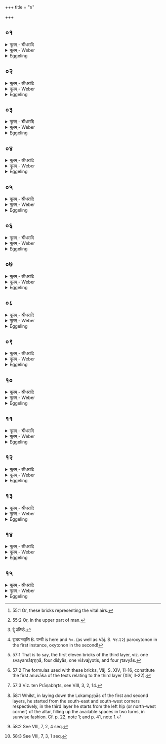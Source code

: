 +++
title = "४"

+++


## ०१
<details><summary>मूलम् - श्रीधरादि</summary>

अ᳘थ व्वा᳘लखिल्या ऽउ᳘पदधाति॥  
प्राणा वै व्वा᳘लखिल्याः प्राणा᳘ने᳘वैतदु᳘पदधाति ता यद्वा᳘लखिल्या ना᳘म यद्वा᳘ ऽउर्व᳘रयोर᳘सम्भिन्नं भ᳘वति खिल ऽइ᳘ति वै तदा᳘चक्षते व्वालमात्रा᳘दु हेमे᳘ प्राणा ऽअ᳘सम्भिन्नास्ते य᳘द्वालसात्राद᳘सम्भिन्नास्त᳘स्माद्वा᳘लखिल्याः॥
</details>

<details><summary>मूलम् - Weber</summary>

अ᳘थ वा᳘लखिल्या उ᳘पदधाति॥  
प्राणा वै वा᳘लखिल्याः प्राणा᳘नेॗवैतदु᳘पदधाति ता यद्वा᳘लखिल्या नाम यद्वा᳘ उर्व᳘रयोर᳘सम्भिन्नम् भ᳘वति खिल इ᳘ति वै तदा᳘चक्षते वालमात्रा᳘दु हेमे᳘ प्राणा अ᳘सम्भिन्नास्ते य᳘द्वालसात्राद᳘सम्भिन्नास्त᳘स्माद्वा᳘लखिल्याः॥
</details>

<details><summary>Eggeling</summary>

1. He then lays down the Vālakhilyās;--the Vālakhilyās, doubtless, are the vital airs: it is the vital airs he thus lays (into Agni). And as to why they are called Vālakhilyās,--what (unploughed piece of ground lies) between two cultivated fields is called

 'khila;' and these (channels of the) vital airs [^egg_122] are separated from each other by the width of a horsehair (vāla), and because they are separated from each other by the width of a horse-hair, they (the bricks) are called Vālakhilyās.

[^egg_122]: 55:1 Or, these bricks representing the vital airs.
</details>

## ०२
<details><summary>मूलम् - श्रीधरादि</summary>

स वै᳘ सप्त᳘ पुर᳘स्तादुपद᳘धाति॥  
सप्त᳘ पश्चात्तद्याः᳘ सप्त᳘ पुर᳘स्तादुपद᳘धाति य᳘ ऽए᳘वेमे᳘ सप्त᳘ पुर᳘स्तात्प्राणास्ता᳘नस्मिन्नेत᳘द्दधाति॥
</details>

<details><summary>मूलम् - Weber</summary>

स वै᳘ सप्त᳘ पुर᳘स्तादुपद᳘धाति॥  
सप्त᳘ पश्चात्तद्याः᳘ सप्त᳘ पुर᳘स्तादुपद᳘धाति य᳘ एॗवेमे᳘ सप्त᳘ पुर᳘स्तात्प्राणास्ता᳘नस्मिन्नेत᳘द्दधाति॥
</details>

<details><summary>Eggeling</summary>

2. He places seven in front, and seven at the back. When he places seven in front, he thereby restores to him those seven (organs of the) vital airs here in front.
</details>

## ०३
<details><summary>मूलम् - श्रीधरादि</summary>

(त्य᳘) अ᳘थ याः᳘ सप्त᳘ पश्चा᳘त्॥  
(दे) एषा᳘मे᳘वैत᳘त्प्राणा᳘नामेता᳘न्प्राणा᳘न्प्रतिप्रती᳘न्करोति त᳘स्माद्य᳘देभिर᳘न्नम᳘त्ति त᳘देतैर᳘त्येति॥
</details>

<details><summary>मूलम् - Weber</summary>

अ᳘थ याः᳘ सप्त᳘ पश्चा᳘त्॥  
एषा᳘मेॗवैत᳘त्प्राणा᳘नामेता᳘न्प्राणा᳘न्प्रती᳘न्करोति त᳘स्माद्य᳘देभिर᳘न्नम᳘त्ति त᳘देतैर᳘त्येति॥
</details>

<details><summary>Eggeling</summary>

3. And those seven which (he places) behind he thereby makes the counter-breathings to those (first breathings); and hence by means of (the channels of) these breathings he passes over the food which he eats with those (other) breathings.
</details>

## ०४
<details><summary>मूलम् - श्रीधरादि</summary>

य᳘द्वेव᳘ सप्त᳘ पुर᳘स्तादुपद᳘धाति॥  
सप्त वा᳘ ऽइमे᳘ पुर᳘स्तात्प्राणा᳘श्चत्वा᳘रि दोर्बाहवा᳘णि शि᳘रो ग्रीवा य᳘दूर्ध्वं ना᳘भेस्त᳘त्सप्तमम᳘ङ्गे ऽङ्गे हि᳘ प्राण᳘ ऽएते वै᳘ सप्त᳘ पुर᳘स्तात्प्राणास्ता᳘नस्मिन्नेत᳘द्दधाति॥
</details>

<details><summary>मूलम् - Weber</summary>

य᳘द्वेव᳘ सप्त᳘ पुर᳘स्तादुपद᳘धाति॥  
सप्त वा᳘ इमे᳘ पुर᳘स्तात्प्राणा᳘श्चत्वा᳘रि दोर्बाहवा᳘णि शि᳘रो ग्रीवा य᳘दूर्ध्वं ना᳘भेस्त᳘त्सप्तमम᳘ङ्गे ऽङ्गे हि᳘ प्राण᳘ एते वै᳘ सप्त᳘ पुर᳘स्तात्प्राणास्ता᳘नस्मिन्नेत᳘द्दधाति॥
</details>

<details><summary>Eggeling</summary>

4. And, again, as to why he places seven in front,--there are seven (channels of the) vital airs here in the front part (of the animal) [^egg_123]--the four upper and lower parts of the fore-feet, the head, the neck, and what is above the navel that is the sixth, for in each limb there is a vital air: this makes seven vital airs here in front; it is them he thus lays into him (Agni-Prajāpati).

[^egg_123]: 55:2 Or, in the upper part of man.
</details>

## ०५
<details><summary>मूलम् - श्रीधरादि</summary>

(त्य᳘) अ᳘थ याः᳘ सप्त᳘ पश्चा᳘त्॥  
(त्स) सप्त वा᳘ ऽइमे᳘ पश्चा᳘त्प्राणा᳘श्चत्वा᳘र्यूर्वष्ठीवा᳘नि द्वै᳘ प्रतिष्ठे यद᳘वाङ्ना᳘भेस्त᳘त्सप्तमम᳘ङ्गे ऽङ्गे हि᳘ प्राण᳘ ऽएते वै᳘ सप्त᳘ पश्चा᳘त्प्राणास्ता᳘नस्मिन्नेत᳘द्दधाति॥
</details>

<details><summary>मूलम् - Weber</summary>

अ᳘थ याः᳘ सप्त᳘ पश्चा᳘त्॥  
सप्त वा᳘ इमे᳘ पश्चा᳘त्प्राणा᳘श्चत्वा᳘र्यूर्वष्ठीवा᳘नि द्वै᳘ प्रतिष्ठे [^wbr_1] यद᳘वाङ्ना᳘भेस्त᳘त्सप्तमम᳘ङ्गे ऽङ्गे हि᳘ प्राण एते वै᳘ सप्त᳘ पश्चा᳘त्प्राणास्ता᳘नस्मिन्नेत᳘द्दधाति॥  

[^wbr_1]: द्वे᳘ प्रतिष्ठे.
</details>

<details><summary>Eggeling</summary>

5. And as to what seven (bricks) he places behind,--there are seven vital airs here in the back part--the four thighs and knee-bones, the two feet, and what is below the navel that is the seventh, for in each limb there is a vital air: this makes seven vital airs here at the back; it is them he thus lays into him.
</details>

## ०६
<details><summary>मूलम् - श्रीधरादि</summary>

मू᳘र्द्धा ऽसि रा᳘ड्॥  
(ड्ध्रु᳘) ध्रु᳘वा ऽसि धरु᳘णा ध᳘र्त्र्यसि ध᳘रणी य᳘न्त्री रा᳘ड्य᳘न्त्र्यसि[[!!]] य᳘मनी ध्रु᳘वा ऽसि ध᳘रित्री᳘त्येता᳘ने᳘वास्मिन्नेत᳘द् ध्रुवा᳘न्प्राणा᳘न्यच्छति॥
</details>

<details><summary>मूलम् - Weber</summary>

मूॗर्धासि रा᳘ट्॥  
ध्रुॗवासि धरु᳘णा धर्त्र्य᳘सि ध᳘रणी य᳘न्त्री रा᳘ड्यन्त्र्य᳘सि [^wbr_2] य᳘मनी ध्रुॗवासि ध᳘रित्री᳘त्येता᳘नेॗवास्मिन्नेत᳘द्ध्रुवा᳘न्प्राणा᳘न्यछति॥  

[^wbr_2]: रा᳘ड्यन्त्र्य᳘सि B. यन्त्री is here and १०. (as well as Vâj. S. १४.२२) paroxytonon in the first instance, oxytonon in the second!
</details>

<details><summary>Eggeling</summary>

6. [He lays them down, with, Vāj. S. XIV, 21,22], 'The head thou art, the ruler! steady thou

art, steadfast! a holder thou art, a hold!'--'A guider, a ruler! a guider thou art, a guide! steady thou art, a steadier!' he truly bestows steady vital airs unto him.
</details>

## ०७
<details><summary>मूलम् - श्रीधरादि</summary>

य᳘द्वेव व्वा᳘लखिल्या ऽउपद᳘धाति॥  
(त्ये) एतद्वै᳘ देवा व्वा᳘लखिल्याभिरे᳘वेमाँ᳘ल्लोकान्त्स᳘मयुरित᳘श्चोर्ध्वा᳘नमु᳘तश्चार्व्वा᳘चस्त᳘थै᳘वैतद्य᳘जमानो व्वा᳘लखिल्याभिरे᳘वेमाँ᳘ल्लोकान्त्सं᳘यातीत᳘श्चोर्ध्वा᳘नमु᳘तश्चार्व्वा᳘चः॥
</details>

<details><summary>मूलम् - Weber</summary>

य᳘द्वेव वा᳘लखिल्या उपद᳘धाति॥  
एतद्वै᳘ देवा वा᳘लखिल्याभिरेॗवेमां᳘लोकान्त्स᳘मयुरित᳘श्चोर्ध्वा᳘नमु᳘तश्चार्वा᳘चस्त᳘थैॗवैतद्य᳘जमानो वा᳘लखिल्याभिरेॗवेमां᳘लोकान्त्सं᳘यातीत᳘श्चोर्ध्वा᳘नमु᳘तश्चार्वा᳘चः॥
</details>

<details><summary>Eggeling</summary>

7. And, again, as to why he lays down the Vālakhilyās,--it was by means of the Vālakhilyās that the gods then ranged over these worlds, both from hence upwards and from yonder downwards; and in like manner does the sacrifice now, by means of the Vālakhilyās, range over these worlds, both from hence upwards and from yonder downwards.
</details>

## ०८
<details><summary>मूलम् - श्रीधरादि</summary>

(चो) मू᳘र्द्धा ऽसि राडि᳘तीमं᳘ लोक᳘मरोहन्॥  
(न्ध्रु᳘) ध्रु᳘वा ऽसि धरुणे᳘त्यन्तरिक्षं लोकं᳘ ध᳘र्त्र्यसि[[!!]] ध᳘रणी᳘त्यमुं᳘ लोकमा᳘युषे त्वा व्व᳘र्चसे त्वा कृष्यै᳘ त्वा क्षे᳘माय त्वे᳘ति चत्वा᳘रश्चतुष्पादाः पशवो᳘ ऽन्नं पश᳘वस्त᳘ ऽएतै᳘श्चतु᳘र्भिश्च᳘तुष्पादैः पशु᳘भिरेतेना᳘न्नेनामु᳘ष्मिंल्लोके प्र᳘त्यतिष्ठंस्त᳘थै᳘वैतद्य᳘जमान ऽएतै᳘श्चतु᳘र्भिश्च᳘तुष्पादैः पशु᳘भिरेतेना᳘न्नेनामु᳘ष्मिंल्लोके प्र᳘तितिष्ठति॥
</details>

<details><summary>मूलम् - Weber</summary>

मूॗर्धासि राडि᳘तीमं लोक᳘मरोहन्॥  
ध्रुॗवासि धरुणे᳘त्यन्तरिक्षलोकं᳘ धर्त्र्य᳘सि ध᳘रणी᳘त्यमुं᳘ ध᳘रणी᳘त्यमुं᳘ लोकमा᳘युषे त्वा व᳘र्चसे त्वा कृष्यै᳘ त्वा क्षे᳘माय त्वे᳘ति चत्वा᳘रश्चतुष्पादाः पशवो᳘ ऽन्नम् पश᳘वस्त᳘ एतै᳘श्चतु᳘र्भिश्च᳘तुष्पादैः पशु᳘भिरेतेना᳘न्नेनामु᳘ष्मिंलोके प्र᳘त्यतिष्ठंस्त᳘थैॗवैतद्य᳘जमान एतै᳘श्चतु᳘र्भिश्च᳘तुष्पादैः पशु᳘भिरेतेना᳘न्नेनामु᳘ष्मिंलोके प्र᳘तितिष्ठति॥
</details>

<details><summary>Eggeling</summary>

8. By 'The head thou art, the ruler!' they stepped on this (terrestrial) world; by 'Steady thou art, steadfast!' on the air-world; by 'A holder thou art, a hold!' on that (heavenly) world.--'For life-strength (I bestow) thee! for vigour thee! for husbandry thee! for prosperity thee!' There are four (kinds of) four-footed (domestic) animals, and (domestic) animals are food: by means of this food, these four four-footed animals, they (the gods) established themselves in yonder world; and in like manner does the Sacrificer now by means of this food, these four four-footed animals, establish himself in yonder world.
</details>

## ०९
<details><summary>मूलम् - श्रीधरादि</summary>

स स प᳘राङिव रो᳘हः॥  
(ऽ) इय᳘मु वै᳘ प्रतिष्ठा ते᳘ देवा᳘ ऽइमां᳘ प्रतिष्ठा᳘मभिप्रत्या᳘यंस्त᳘थै᳘वैतद्य᳘जमान ऽइमां᳘ प्रतिष्ठा᳘मभिप्रत्यै᳘ति॥
</details>

<details><summary>मूलम् - Weber</summary>

स स प᳘राङिव रो᳘हः॥  
इय᳘मु वै᳘ प्रतिष्ठा ते᳘ देवा᳘ इमा᳘म् प्रतिष्ठा᳘मभिप्रत्या᳘यंस्त᳘थै᳘वैतद्य᳘जमान इमा᳘म् प्रति ष्हा᳘मभिप्रत्यै᳘ति॥
</details>

<details><summary>Eggeling</summary>

9. That was, as it were, an ascent away from hence; but this (earth) is a foothold: the gods came back to this foothold; and in like manner does the Sacrificer now come back to this foothold.
</details>

## १०
<details><summary>मूलम् - श्रीधरादि</summary>

य᳘न्त्री राडि᳘त्यमुं᳘ लोक᳘मरोहन्॥  
(न्य᳘) य᳘न्त्र्यसि[[!!]] य᳘मनी᳘त्यन्तरिक्षलोकं᳘ ध्रुवा ऽसि[[!!]] ध᳘रित्री᳘तीमं᳘ लोक᳘मिषे᳘ त्वोर्जे᳘ त्वा रय्यै᳘ त्वा पो᳘षाय त्वे᳘ति चत्वा᳘रश्च᳘तुष्पादाः पशवो᳘ ऽन्नं प᳘शवस्त᳘ ऽएतै᳘श्चतु᳘र्भिश्च᳘तुष्पादैः पशु᳘भिरेतेना᳘न्नेनास्मिं᳘ल्लोके प्र᳘त्यतिष्ठंस्त᳘थै᳘वैतद्य᳘जमान ऽएतै᳘श्चतु᳘र्भिश्च᳘तुष्पादैः पशु᳘भिरेतेना᳘न्नेनास्मिं᳘ल्लोके प्र᳘तितिष्ठति॥
</details>

<details><summary>मूलम् - Weber</summary>

य᳘न्त्रि राडि᳘त्यमुं᳘ लोक᳘मरोहन्॥  
यन्त्र्य᳘सि य᳘मनी᳘त्यन्तरिक्षलोकं᳘ ध्रुॗवासि ध᳘रित्री᳘तीमं᳘ लोक᳘मिषे᳘ त्वोर्जे᳘ त्वा रय्यै᳘ त्वा पो᳘षाय त्वे᳘ति चत्वा᳘रश्च᳘तुष्पादाः पशवो᳘ ऽन्नम् पशवस्त᳘ एतै᳘श्चतु᳘र्भिश्च᳘तुष्पादैः पशु᳘भिरेतेना᳘न्नेनास्मिं᳘लोके प्र᳘त्यतिष्ठंस्त᳘थैॗवैतद्य᳘जमान एतै᳘श्चतु᳘र्भिश्च᳘तुष्पादैः पशु᳘भिरेतेना᳘न्नेनास्मिं᳘लोके प्र᳘तितिष्ठति॥
</details>

<details><summary>Eggeling</summary>

10. By 'A guider, a ruler!' they stepped on that (heavenly) world; by 'A guider thou art, a guide!' on the air-world; by 'Steady thou art, a steadier!' on this (terrestrial) world.--'For sap (I bestow) thee! for strength thee! for wealth thee! for thrift thee!'--There are four four-footed (domestic) animals,

and (domestic) animals are food: by means of this food, these four four-footed animals, they (the gods) established themselves in this world; and in like manner does the Sacrificer, by means of this food, these four four-footed animals, establish himself in this world.
</details>

## ११
<details><summary>मूलम् - श्रीधरादि</summary>

(त्य) अथा᳘तः सं᳘स्कृतिरेव[[!!]]॥  
या ऽअमूरे᳘कादशे᳘ष्टका ऽउपद᳘धाति᳘ यो ऽसौ᳘ प्रथ᳘मो ऽनुवाकस्त᳘दन्त᳘रिक्षᳫँ᳭ स᳘ ऽआत्मा तद्यत्ता ऽए᳘कादश भ᳘वन्त्ये᳘कादशा ऽक्षरा वै᳘ त्रिष्टुप्त्रै᳘ष्टुभमन्त᳘रिक्षम᳘थ या ऽउ᳘त्तराः षष्टिः स᳘ व्वायुः स᳘ प्रजा᳘पतिः᳘ सो ऽग्निः स य᳘जमानः॥
</details>

<details><summary>मूलम् - Weber</summary>

अथा᳘तः स᳘ᳫं᳘स्कृतिरेव᳟॥  
या अमूरे᳘कादशे᳘ष्टका उपद᳘धातिॗ यो ऽसौ᳘ प्रथॗमो ऽनुवाकस्त᳘दन्त᳘रिक्षᳫं स᳘ आत्मा तद्यत्ता ए᳘कादश भ᳘वन्त्ये᳘कादशाक्षरा वै᳘ त्रिष्टुप्त्रै᳘ष्टुभमन्त᳘रिक्षम᳘थ या उ᳘त्तराः षष्टिः स᳘ वायुः स᳘ प्रजा᳘पतिःॗ सो ऽग्निः स य᳘जमानः॥
</details>

<details><summary>Eggeling</summary>

11. Now as to the restoration (of Prajāpati-Agni). Those eleven bricks he lays down [^egg_124], which (constitute) that first anuvāka [^egg_125], are the air and this body (of Agni, the altar). And as to why there are eleven of these, it is because the Trishṭubh consists of eleven syllables, and the air is of the trishṭubh nature. And the sixty subsequent (bricks) are Vāyu, Prajāpati, Agni, the Sacrificer.

[^egg_124]: 57:1 That is to say, the first eleven bricks of the third layer, viz. one svayamātr̥ṇṇā, four diśyās, one viśvajyotis, and four r̥tavyās.

[^egg_125]: 57:2 The formulas used with these bricks, Vāj. S. XIV, 11-16, constitute the first anuvāka of the texts relating to the third layer (XIV, II-22).
</details>

## १२
<details><summary>मूलम् - श्रीधरादि</summary>

(स्त) तद्याः᳘ पुर᳘स्तादुपद᳘धाति॥  
शि᳘रो ऽस्य तास्ता द᳘श भवन्ति द᳘श वै᳘ प्राणाः᳘ प्राणा᳘ ऽउ वै शि᳘रः पूर्व्वार्ध ऽउ᳘पदधाति पुर᳘स्ता᳘द्धीदᳫँ᳭ शि᳘रः॥
</details>

<details><summary>मूलम् - Weber</summary>

तद्याः᳘ पुर᳘स्तादुपद᳘धाति॥  
शि᳘रो ऽस्य तास्ता द᳘श भवन्ति द᳘श वै᳘ प्राणाः᳘ प्राणा᳘ उ वै शि᳘रः पूर्वार्ध उ᳘पदधाति पुर᳘स्ताॗद्धीदं शि᳘रः॥
</details>

<details><summary>Eggeling</summary>

12. Those which he places in front are his head: there are ten [^egg_126] of them, because there are ten vital airs, and the head is (the focus of) the vital airs. He places them in front, because the head (of an animal) is here in front.

[^egg_126]: 57:3 Viz. ten Prāṇabhr̥ts, see VIII, 3, 2, 14.
</details>

## १३
<details><summary>मूलम् - श्रीधरादि</summary>

(रो᳘ ऽथ) अ᳘थ या᳘ दक्षिणतः[[!!]]॥  
(तो) य᳘दूर्ध्वं म᳘ध्यादवाची᳘नᳫँ᳭ शीर्ष्णस्त᳘दस्य ता ऽअ᳘थ याः᳘ पश्चाद्य᳘दूर्ध्वं᳘ प्रतिष्ठा᳘या ऽअवाची᳘नं म᳘ध्यात्त᳘दस्य ताः᳘ प्रति᳘ष्ठै᳘वोत्तरतः[[!!]]॥
</details>

<details><summary>मूलम् - Weber</summary>

अ᳘थ या᳘ दक्षिणतः᳟॥  
य᳘दूर्ध्वम् म᳘ध्यादवाची᳘नं शीर्ष्णस्त᳘दस्य ता अ᳘थ याः᳘ पश्चाद्य᳘दूर्ध्व᳘म् प्रतिष्ठा᳘या अवाची᳘नम् म᳘ध्यात्त᳘दस्य ताः᳘ प्रतिॗष्ठैॗवोत्तरतः᳟॥
</details>

<details><summary>Eggeling</summary>

13. And those which he places on the right (south) side are that (part) of him which is above the waist and below the head. And those at the back are that (part) of him which is above the feet and below the waist. Those on the left (north) side are the feet themselves.
</details>

## १४
<details><summary>मूलम् - श्रीधरादि</summary>

(स्त) तद्याः᳘ सप्त᳘ पुर᳘स्ताद्वा᳘लखिल्या ऽउपद᳘धाति॥  
य᳘ ऽए᳘वेमे᳘ सप्त᳘ पुर᳘स्तात्प्राणास्ता᳘नस्मिन्नेत᳘द्दधाति ता ऽअ᳘नन्तर्हिता ऽएता᳘भ्यो दश᳘भ्य ऽउ᳘पदधात्य᳘नन्तर्हितांस्त᳘च्छीर्ष्णः᳘ प्राणा᳘न्दधाति॥
</details>

<details><summary>मूलम् - Weber</summary>

तद्याः᳘ सप्त᳘ पुर᳘स्ताद्वा᳘लखिल्या उपद᳘धाति॥  
य᳘ एॗवेमे᳘ सप्त᳘ पुर᳘स्तात्प्राणास्ता᳘नस्मिन्नेत᳘द्दधाति ता अ᳘नन्तर्हिता एता᳘भ्यो दश᳘भ्य उ᳘पदधात्य᳘नन्तर्हितांस्त᳘छीर्ष्णः᳘ प्राणा᳘न्दधाति॥
</details>

<details><summary>Eggeling</summary>

14. And the seven (Vālakhilyās) which he places in front are these seven vital airs here in the forepart (of an animal): it is these he thus puts into

him (Agni). He places them so as not to he separated from those ten (Prāṇabhr̥ts): he thereby puts in vital airs that are not separate from the head.
</details>

## १५
<details><summary>मूलम् - श्रीधरादि</summary>

(त्य᳘) अ᳘थ याः᳘ सप्त᳘ पश्चात्[[!!]]॥  
(द्य᳘) य᳘ ऽए᳘वेमे᳘ सप्त᳘ पश्चा᳘त्प्राणास्ता᳘नस्मिन्नेत᳘द्दधाति ता ऽअ᳘नन्तर्हिता ऽएता᳘भ्यो द्वादश᳘भ्य ऽउ᳘पदधात्य᳘नन्तर्हितांस्त᳘दात्म᳘नः प्राणा᳘न्दधाति स᳘ ऽएष᳘ व्वायुः᳘ प्रजा᳘पतिरस्मिंस्त्रै᳘ष्टुभे ऽन्त᳘रिक्षे समन्तं प᳘र्यक्नस्तद्य᳘त्तृती᳘यां चि᳘तिमुपद᳘धाति व्वायुं᳘ चैव त᳘दन्त᳘रिक्षं च संस्कृत्यो᳘पधत्ते᳘ ऽथ लोकम्पृणे ऽउ᳘पदधात्यस्या᳘ᳫँ᳘ स्रक्त्यां त᳘योरुप᳘रि ब᳘न्धुः पु᳘रीषं नि᳘वपति त᳘स्योप᳘रि ब᳘न्धुः॥
</details>
<details><summary>मूलम् - Weber</summary>

अ᳘थ याः᳘ सप्त᳘ पश्चा᳘त्॥  
य᳘ एॗवेमे᳘ सप्त᳘ पश्चा᳘त्प्राणास्ता᳘नस्मिन्नेत᳘द्दधाति ता अ᳘नन्तर्हिता एता᳘भ्यो द्वादश᳘भ्य उ᳘पदधात्य᳘नन्तर्हितांस्त᳘दात्म᳘नः प्राणा᳘न्दधाति स᳘ एष᳘ वायुः᳘ प्रजा᳘पतिरस्मिंस्त्रै᳘ष्टुभे ऽन्त᳘रिक्षे समन्तम् प᳘र्यक्नस्तद्य᳘त्तृती᳘यां चि᳘तिमुपद᳘धाति वायुं᳘ चैव त᳘दन्त᳘रिक्षं च संक्कृत्यो᳘पधत्ते᳘ ऽथ लोकम्पृणे उ᳘पदधात्यस्या᳘ᳫं᳘ स्रक्त्यां त᳘योरुप᳘रि ब᳘न्धुः पु᳘रीषं नि᳘वपति त᳘स्योप᳘रि ब᳘न्धुः॥
</details>
<details><summary>Eggeling</summary>

15. And the seven he places at the back (of the altar) are those seven vital airs behind: it is these he thereby puts into him. He places them so as not to be separated from those twelve (Chandasyās): he thereby puts into him vital airs that are not separate from the body. That same Vāyu-Prajāpati is turned round in all directions in this trishṭubh-like air; and when he lays down the third layer, having made up both Vāyu (the wind) and the air, he thereby adds them to himself. He then puts down two Lokampr̥ṇā (space-filling bricks) in that corner [^egg_127]: the significance of them (will be explained) further on [^egg_128]. He throws loose earth (on the layer): the significance of this (will be explained) further on [^egg_129].

[^egg_127]: 58:1 Whilst, in laying down the Lokampr̥ṇās of the first and second layers, he started from the south-east and south-west corners respectively, in the third layer he starts from the left hip (or north-west corner) of the altar, filling up the available spaces in two turns, in sunwise fashion. Cf. p. 22, note 1; and p. 41, note 1.

[^egg_128]: 58:2 See VIII, 7, 2, 4 seq.

[^egg_129]: 58:3 See VIII, 7, 3, 1 seq.
</details>

